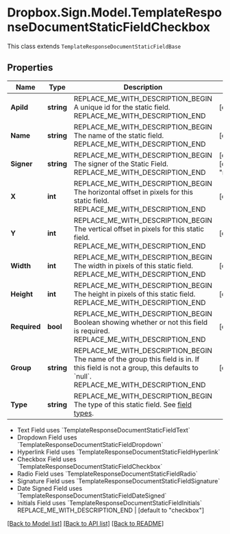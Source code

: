 # Dropbox.Sign.Model.TemplateResponseDocumentStaticFieldCheckbox
This class extends `TemplateResponseDocumentStaticFieldBase`

## Properties

Name | Type | Description | Notes
------------ | ------------- | ------------- | -------------
**ApiId** | **string** | REPLACE_ME_WITH_DESCRIPTION_BEGIN A unique id for the static field. REPLACE_ME_WITH_DESCRIPTION_END | [optional] 
**Name** | **string** | REPLACE_ME_WITH_DESCRIPTION_BEGIN The name of the static field. REPLACE_ME_WITH_DESCRIPTION_END | [optional] 
**Signer** | **string** | REPLACE_ME_WITH_DESCRIPTION_BEGIN The signer of the Static Field. REPLACE_ME_WITH_DESCRIPTION_END | [optional] [default to "me_now"]
**X** | **int** | REPLACE_ME_WITH_DESCRIPTION_BEGIN The horizontal offset in pixels for this static field. REPLACE_ME_WITH_DESCRIPTION_END | [optional] 
**Y** | **int** | REPLACE_ME_WITH_DESCRIPTION_BEGIN The vertical offset in pixels for this static field. REPLACE_ME_WITH_DESCRIPTION_END | [optional] 
**Width** | **int** | REPLACE_ME_WITH_DESCRIPTION_BEGIN The width in pixels of this static field. REPLACE_ME_WITH_DESCRIPTION_END | [optional] 
**Height** | **int** | REPLACE_ME_WITH_DESCRIPTION_BEGIN The height in pixels of this static field. REPLACE_ME_WITH_DESCRIPTION_END | [optional] 
**Required** | **bool** | REPLACE_ME_WITH_DESCRIPTION_BEGIN Boolean showing whether or not this field is required. REPLACE_ME_WITH_DESCRIPTION_END | [optional] 
**Group** | **string** | REPLACE_ME_WITH_DESCRIPTION_BEGIN The name of the group this field is in. If this field is not a group, this defaults to &#x60;null&#x60;. REPLACE_ME_WITH_DESCRIPTION_END | [optional] 
**Type** | **string** | REPLACE_ME_WITH_DESCRIPTION_BEGIN The type of this static field. See [field types](/api/reference/constants/#field-types).

* Text Field uses &#x60;TemplateResponseDocumentStaticFieldText&#x60;
* Dropdown Field uses &#x60;TemplateResponseDocumentStaticFieldDropdown&#x60;
* Hyperlink Field uses &#x60;TemplateResponseDocumentStaticFieldHyperlink&#x60;
* Checkbox Field uses &#x60;TemplateResponseDocumentStaticFieldCheckbox&#x60;
* Radio Field uses &#x60;TemplateResponseDocumentStaticFieldRadio&#x60;
* Signature Field uses &#x60;TemplateResponseDocumentStaticFieldSignature&#x60;
* Date Signed Field uses &#x60;TemplateResponseDocumentStaticFieldDateSigned&#x60;
* Initials Field uses &#x60;TemplateResponseDocumentStaticFieldInitials&#x60; REPLACE_ME_WITH_DESCRIPTION_END | [default to "checkbox"]

[[Back to Model list]](../README.md#documentation-for-models) [[Back to API list]](../README.md#documentation-for-api-endpoints) [[Back to README]](../README.md)

